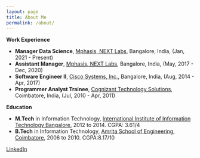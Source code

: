 ```yaml
---
layout: page
title: About Me
permalink: /about/
---
```


**Work Experience**
- **Manager Data Science**, [Mphasis, NEXT Labs](https://www.mphasis.com/home/innovation/nextlabs.html), Bangalore, India, (Jan, 2021 - Present)
- **Assistant Manager**, [Mphasis, NEXT Labs](https://www.mphasis.com/home/innovation/nextlabs.html), Bangalore, India, (May, 2017 - Dec, 2020)
- **Software Engineer II**, [Cisco Systems, Inc.](https://www.cisco.com/c/en_in/index.html), Bangalore, India, (Aug, 2014 - Apr, 2017)
- **Programmer Analyst Trainee**, [Cognizant Technology Solutions](https://www.cognizant.com/in/en), Coimbatore, India, (Jul, 2010 - Apr, 2011)


**Education**
- **M.Tech** in Information Technology, [International Institute of Information Technology Bangalore](https://www.iiitb.ac.in/), 2012 to 2014. CGPA: 3.61/4
- **B.Tech** in Information Technology, [Amrita School of Engineering, Coimbatore](https://amrita.edu/), 2006 to 2010. CGPA:8.17/10


[LinkedIn](https://www.linkedin.com/in/abinayamahendiran/)
